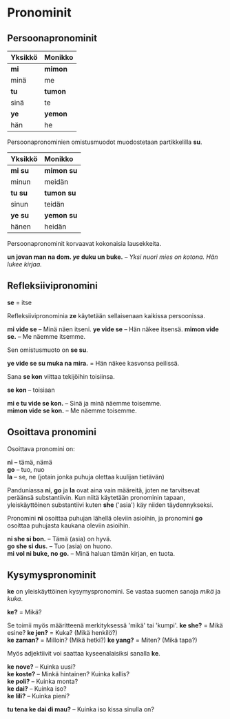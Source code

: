 # Pronominit
## Persoonapronominit

| Yksikkö     | Monikko      |
|:------------|:-------------|
| **mi**      | **mimon**    |
| minä        | me           |
| **tu**      | **tumon**    |
| sinä        | te           |
| **ye**      | **yemon**    |
| hän         | he           |
Persoonapronominien omistusmuodot muodostetaan partikkelilla
**su**.

| Yksikkö     | Monikko      |
|:------------|:-------------|
| **mi su**   | **mimon su** |
| minun       | meidän       |
| **tu su**   | **tumon su** |
| sinun       | teidän       |
| **ye su**   | **yemon su** |
| hänen       | heidän       |

Persoonapronominit korvaavat kokonaisia lausekkeita.

**un jovan man na dom. _ye_ duku un buke.**
– _Yksi nuori mies on kotona. Hän lukee kirjaa._

## Refleksiivipronomini

**se**
= itse

Refleksiivipronominia **ze** käytetään sellaisenaan kaikissa persoonissa.

**mi vide se**
– Minä näen itseni.
**ye vide se**
– Hän näkee itsensä.
**mimon vide se.**
– Me näemme itsemme.

Sen omistusmuoto on **se su**.

**ye vide se su muka na mira.**
= Hän näkee kasvonsa peilissä.

Sana **se kon** viittaa tekijöihin toisiinsa.

**se kon**
– toisiaan

**mi e tu vide se kon.**
– Sinä ja minä näemme toisemme.  
**mimon vide se kon.**
– Me näemme toisemme.


## Osoittava pronomini

Osoittava pronomini on:

**ni**
– tämä, nämä  
**go**
– tuo, nuo  
**la**
– se, ne (jotain jonka puhuja olettaa kuulijan tietävän)

Panduniassa **ni**, **go** ja **la** ovat aina vain määreitä,
joten ne tarvitsevat peräänsä substantiivin.
Kun niitä käytetään pronominin tapaan, yleiskäyttöinen substantiivi kuten
**she**
('asia') käy niiden täydennykseksi.

Pronomini
**ni**
osoittaa puhujan lähellä oleviin asioihin,
ja pronomini
**go**
osoittaa puhujasta kaukana oleviin asioihin.

**ni she si bon.**
– Tämä (asia) on hyvä.  
**go she si dus.**
– Tuo (asia) on huono.  
**mi vol ni buke, no go.**
– Minä haluan tämän kirjan, en tuota.


## Kysymyspronominit

**ke** on yleiskäyttöinen kysymyspronomini. Se vastaa suomen sanoja _mikä_ ja _kuka_.

**ke?**
= Mikä?

Se toimii myös määritteenä merkityksessä 'mikä' tai 'kumpi'.
**ke she?**
= Mikä esine?
**ke jen?**
= Kuka? (Mikä henkilö?)  
**ke zaman?**
= Milloin? (Mikä hetki?)
**ke yang?** 
= Miten? (Mikä tapa?)

Myös adjektiivit voi saattaa kyseenalaisiksi sanalla **ke**.

**ke nove?**
– Kuinka uusi?  
**ke koste?**
– Minkä hintainen? Kuinka kallis?  
**ke poli?**
– Kuinka monta?  
**ke dai?**
– Kuinka iso?  
**ke lili?**
– Kuinka pieni?

**tu tena ke dai di mau?**
– Kuinka iso kissa sinulla on?


